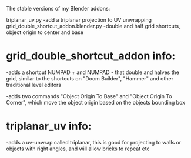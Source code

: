 


The stable versions of my Blender addons:


triplanar_uv.py -add a triplanar projection to UV unwrapping
grid_double_shortcut_addon.blender.py -double and half grid shortcuts, object origin to center and base



# grid_double_shortcut_addon info:

-adds a shortcut NUMPAD + and NUMPAD - that double and halves the grid, similar to the shortcuts on "Doom Builder", "Hammer" and other traditional level editors

-adds two commands "Object Origin To Base" and "Object Origin To Corner", which move the object origin based on the objects bounding box



# triplanar_uv info:

-adds a uv-unwrap called triplanar, this is good for projecting to walls or objects with right angles, and will allow bricks to repeat etc